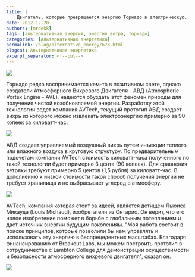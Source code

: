 ```yaml
---
title: |
    Двигатель, которые превращается энергию Торнадо в электрическую.
date: 2012-12-20
authors: [mrdekk]
tags: [альтернативная энергия, энергия ветра, торнадо]
categories: [Альтернативная энергетика]
permalink: /blog/alternative_energy/673.html
blogcat: Альтернативная энергетика
excerpt_separator: <!--cut-->
---
```



![](http://itw66.ru/uploads/images/00/00/01/2012/12/20/457743.jpg)


Торнадо редко воспринимается кем-то в позитивном свете, однако создатели Атмосферного Вихревого Двигателя - АВД (Atmospheric Vortex Engine - AVE), надеются обуздать этот феномен природы для получения чистой возобновляемой энергии. Разработку этой технологии ведет компания AVTech, текущий прототип АВД создает вихрь из которого можно извлекать электроэнергию примерно за 90 копеек за киловатт-час. 


<!--cut-->



![](http://itw66.ru/uploads/images/00/00/01/2012/12/20/bd37f7.jpg)


АВД создает управляемый воздушный вихрь путем инъекции теплого или влажного воздуха в круговую структуру. По предварительным подсчетам компании AVTech стоимость киловатт-часа полученного по такой технологии будет примерно 3 цента (90 копеек). Для сравнения ветряки требуют примерно 5 центов (1,5 рубля) за киловатт-час. В дополнению к низкой стоимости такой способ получения энергии не требует хранилища и не выбрасывает углерод в атмосферу.


![](http://itw66.ru/uploads/images/00/00/01/2012/12/20/621f93.jpg)


AVTech, компания которая стоит за идеей, является детищем Льюиса Микауда (Louis Michaud), изобретателя из Онтарио. Он верит, что его новое изобретение поможет в борьбе с глобальным потеплением и даст источник энергии будущим поколениям. "Моя работа состоит в поиске принципов, которые позволили бы нам управлять и использовать эту энергию в беспрецедентных масштабах. Благодаря финансированию от Breakout Labs, мы можем построить прототип в сотрудничестве с Lambton College для демонстрации осуществимости и безопасности атмосферного вихревого двигателя", сказал он.


![](http://itw66.ru/uploads/images/00/00/01/2012/12/20/292c76.jpg)

